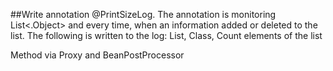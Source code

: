 ##Write annotation @PrintSizeLog. 
The annotation is monitoring List<.Object> and every time, 
when an information added or deleted to the list. 
The following is written to the log: List, Class, 
Count elements of the list

Method via Proxy and BeanPostProcessor  
